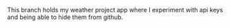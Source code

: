 This branch holds my weather project app where I experiment with api keys and being able to hide them from github.
